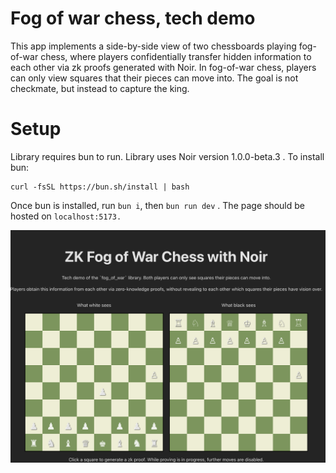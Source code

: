 # Fog of war chess, tech demo

This app implements a side-by-side view of two chessboards playing fog-of-war chess, where players confidentially transfer hidden information to each other via zk proofs generated with Noir.
In fog-of-war chess, players can only view squares that their pieces can move into. The goal is not checkmate, but instead to capture the king.

# Setup

Library requires bun to run. Library uses Noir version 1.0.0-beta.3 . To install bun:

```
curl -fsSL https://bun.sh/install | bash
```

Once bun is installed, run `bun i`, then `bun run dev` . The page should be hosted on `localhost:5173.`

![screenshot](image-2.png)
